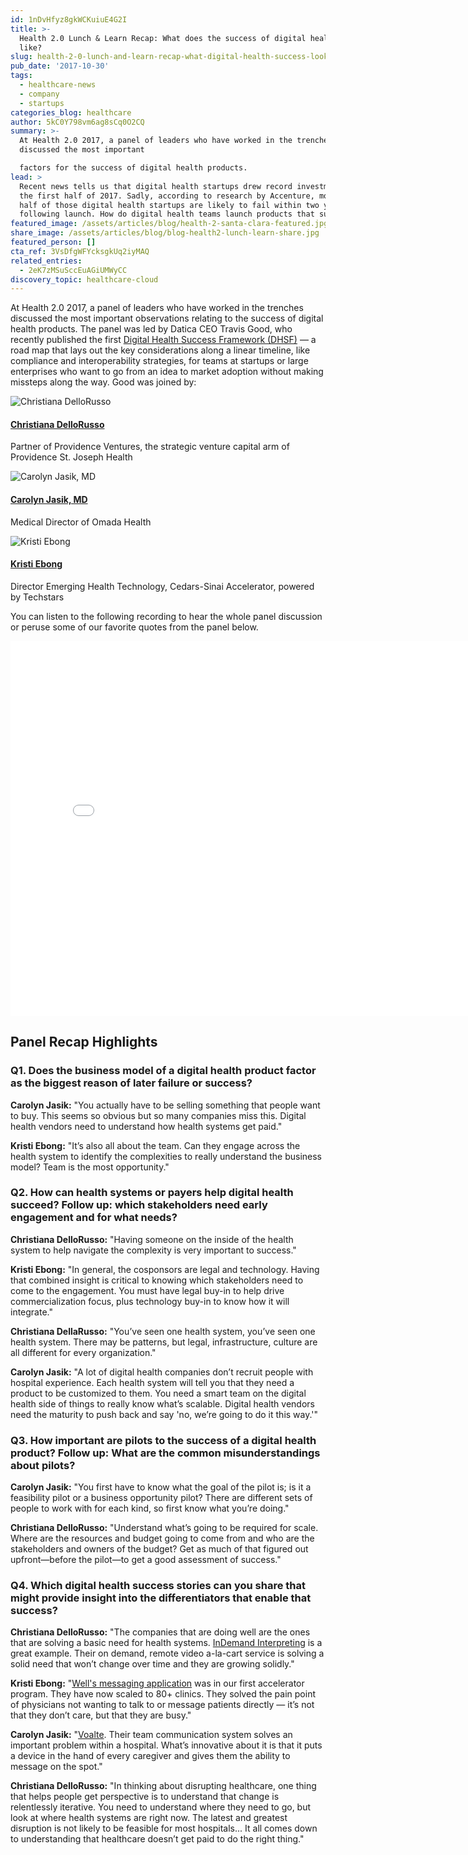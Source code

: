```yaml
---
id: 1nDvHfyz8gkWCKuiuE4G2I
title: >-
  Health 2.0 Lunch & Learn Recap: What does the success of digital health look
  like?
slug: health-2-0-lunch-and-learn-recap-what-digital-health-success-look-like
pub_date: '2017-10-30'
tags:
  - healthcare-news
  - company
  - startups
categories_blog: healthcare
author: 5kC0Y798vm6ag8sCq0O2CQ
summary: >-
  At Health 2.0 2017, a panel of leaders who have worked in the trenches
  discussed the most important

  factors for the success of digital health products.
lead: >
  Recent news tells us that digital health startups drew record investments in
  the first half of 2017. Sadly, according to research by Accenture, more than
  half of those digital health startups are likely to fail within two years
  following launch. How do digital health teams launch products that succeed?
featured_image: /assets/articles/blog/health-2-santa-clara-featured.jpg
share_image: /assets/articles/blog/blog-health2-lunch-learn-share.jpg
featured_person: []
cta_ref: 3VsDfgWFYcksgkUq2iyMAQ
related_entries:
  - 2eK7zMSuSccEuAGiUMWyCC
discovery_topic: healthcare-cloud
---
```

At Health 2.0 2017, a panel of leaders who have worked in the trenches discussed the most important
observations relating to the success of digital health products. The panel was led by Datica CEO Travis Good, who recently published the first [Digital Health Success Framework (DHSF)](https://datica.com/dhsf/) — a road map that lays out the key considerations along a linear timeline, like compliance and interoperability strategies, for teams at startups or large enterprises who want to go from an idea to market adoption without making missteps along the way. Good was joined by:

<div class="media-object card-person group--sm">
    <div class="media-object-section">
        <img src="/assets/articles/blog/1435269688808?f=face&fit=thumb&w=120&fm=jpg&q=60" alt="Christiana DelloRusso" class="avatar avatar--large circle">
    </div>
    <div class="media-object-section main-section align-self-middle">
        <h4 class="person-name"><a href="https://www.linkedin.com/in/christianadellorusso/" title="linkedin page">Christiana DelloRusso</a></h4>
        <p class="person-title">Partner of Providence Ventures, the strategic venture capital arm of Providence St. Joseph Health</p>
    </div>
</div>
<div class="media-object card-person group--sm">
    <div class="media-object-section">
        <img src="/assets/articles/blog/DCXrK9hY.jpeg?f=face&fit=thumb&w=120&fm=jpg&q=60" alt="Carolyn Jasik, MD" class="avatar avatar--large circle">
    </div>
    <div class="media-object-section main-section align-self-middle">
        <h4 class="person-name"><a href="https://www.linkedin.com/in/carolyn-bradner-jasik-md-67107b7/" title="linkedin page">Carolyn Jasik, MD</a></h4>
        <p class="person-title">Medical Director of Omada Health</p>
    </div>
</div>
<div class="media-object card-person group--sm">
    <div class="media-object-section">
        <img src="/assets/articles/blog/1487276359886?f=face&fit=thumb&w=120&fm=jpg&q=60" alt="Kristi Ebong" class="avatar avatar--large circle">
    </div>
    <div class="media-object-section main-section align-self-middle">
        <h4 class="person-name"><a href="https://www.linkedin.com/in/kebong/" title="linkedin page">Kristi Ebong</a></h4>
        <p class="person-title">Director Emerging Health Technology, Cedars-Sinai Accelerator, powered by Techstars</p>
    </div>
</div>


You can listen to the following recording to hear the whole panel discussion or peruse some of our favorite quotes from the panel below. 

<iframe id="viddler-9e2147e6" src="//www.viddler.com/embed/9e2147e6/?f=1&autoplay=0&player=full&secret=76414807&disablebackwardseek=false&disableseek=false&disableforwardseek=false&make_responsive=true&loop=false&nologo=false&hd=false" width="800" height="600" frameborder="0" scrolling="no" allowfullscreen></iframe>

## Panel Recap Highlights 

### Q1. Does the business model of a digital health product factor as the biggest reason of later failure or success?

**Carolyn Jasik:** "You actually have to be selling something that people want to buy. This seems so obvious but so many companies miss this. Digital health vendors need to understand how health systems get paid."

**Kristi Ebong:** "It’s also all about the team. Can they engage across the health system to identify the complexities to really understand the business model? Team is the most opportunity."

### Q2. How can health systems or payers help digital health succeed? Follow up: which stakeholders need early engagement and for what needs?

**Christiana DelloRusso:** "Having someone on the inside of the health system to help navigate the complexity is very important to success."

**Kristi Ebong:** "In general, the cosponsors are legal and technology. Having that combined insight is critical to knowing which stakeholders need to come to the engagement. You must have legal buy-in to help drive commercialization focus, plus technology buy-in to know how it will integrate."

**Christiana DellaRusso:** "You’ve seen one health system, you’ve seen one health system. There may be patterns, but legal, infrastructure, culture are all different for every organization." 

**Carolyn Jasik:** "A lot of digital health companies don’t recruit people with hospital experience. Each health system will tell you that they need a product to be customized to them. You need a smart team on the digital health side of things to really know what’s scalable. Digital health vendors need the maturity to push back and say 'no, we’re going to do it this way.'"

### Q3. How important are pilots to the success of a digital health product? Follow up: What are the common misunderstandings about pilots?
 
**Carolyn Jasik:** "You first have to know what the goal of the pilot is; is it a feasibility pilot or a business opportunity pilot? There are different sets of people to work with for each kind, so first know what you’re doing."

**Christiana DelloRusso:** "Understand what’s going to be required for scale. Where are the resources and budget going to come from and who are the stakeholders and owners of the budget? Get as much of that figured out upfront—before the pilot—to get a good assessment of success."


### Q4. Which digital health success stories can you share that might provide insight into the differentiators that enable that success? 

**Christiana DelloRusso:** "The companies that are doing well are the ones that are solving a basic need for health systems. [InDemand Interpreting](https://www.indemandinterpreting.com/) is a great example. Their on demand, remote video a-la-cart service is solving a solid need that won’t change over time and they are growing solidly." 

**Kristi Ebong:** "[Well's messaging application](https://wellapp.com/) was in our first accelerator program. They have now scaled to 80+ clinics. They solved the pain point of physicians not wanting to talk to or message patients directly — it’s not that they don’t care, but that they are busy."

**Carolyn Jasik:** "[Voalte](https://www.voalte.com/). Their team communication system solves an important problem within a hospital. What’s innovative about it is that it puts a device in the hand of every caregiver and gives them the ability to message on the spot."

**Christiana DelloRusso:** "In thinking about disrupting healthcare, one thing that helps people get perspective is to understand that change is relentlessly iterative. You need to understand where they need to go, but look at where health systems are right now. The latest and greatest disruption is not likely to be feasible for most hospitals... It all comes down to understanding that healthcare doesn’t get paid to do the right thing."
  